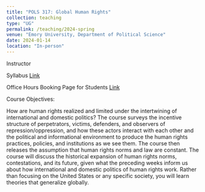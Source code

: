 ```yaml
---
title: "POLS 317: Global Human Rights"
collection: teaching
type: "UG"
permalink: /teaching/2024-spring
venue: "Emory University, Department of Political Science"
date: 2024-01-14
location: "In-person"
---
```




Instructor

Syllabus [Link](https://www.dropbox.com/scl/fi/ma0o91pu089uhhato2wso/JK_syllabus_317_v010224.pdf?rlkey=vi0lrt2pakn7jepre1avlcuev&dl=0)

Office Hours Booking Page for Students [Link](https://outlook.office365.com/owa/calendar/POLS317OfficeHours@mscloud.emory.net/bookings/)

Course Objectives:

How are human rights realized and limited under the intertwining of international and domestic politics? The course surveys the incentive structure of perpetrators, victims, defenders, and observers of repression/oppression, and how these actors interact with each other and the political and informational environment to produce the human rights practices, policies, and institutions as we see them. The course then releases the assumption that human rights norms and law are constant. The course will discuss the historical expansion of human rights norms, contestations, and its future, given what the preceding weeks inform us about how international and domestic politics of human rights work. Rather than focusing on the United States or any specific society, you will learn theories that generalize globally.
